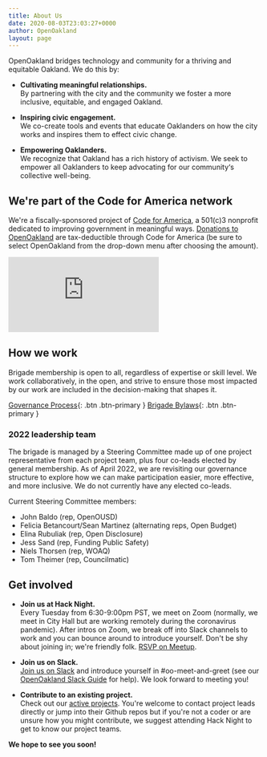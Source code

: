 ```yaml
---
title: About Us
date: 2020-08-03T23:03:27+0000
author: OpenOakland
layout: page
---
```



OpenOakland bridges technology and community for a thriving and equitable Oakland. We do this by:

- **Cultivating meaningful relationships.**  
    By partnering with the city and the community we foster a more inclusive, equitable, and engaged Oakland.

- **Inspiring civic engagement.**  
    We co-create tools and events that educate Oaklanders on how the city works and inspires them to effect civic change.

- **Empowering Oaklanders.**  
    We recognize that Oakland has a rich history of activism. We seek to empower all Oaklanders to keep advocating for our community‘s collective well-being.


## We're part of the Code for America network

We're a fiscally-sponsored project of [Code for America](https://www.codeforamerica.org/), a 501(c)3 nonprofit dedicated to improving government in meaningful ways. [Donations to OpenOakland](https://www.codeforamerica.org/donate-to-a-brigade?utm_campaign=Open%20Oakland&utm_source=OpenOakland%20site) are tax-deductible through Code for America (be sure to select OpenOakland from the drop-down menu after choosing the amount).

 <div class="iframe-container iframe-container-video">
  <iframe class="iframe-video" src="https://www.youtube.com/embed/mYzMl_HnEZU" frameborder="0" allow="accelerometer; autoplay; encrypted-media; gyroscope; picture-in-picture" allowfullscreen></iframe>
</div>


## How we work

Brigade membership is open to all, regardless of expertise or skill level. We work collaboratively, in the open, and strive to ensure those most impacted by our work are included in the decision-making that shapes it.

[Governance Process](/how-we-work){: .btn .btn-primary } [Brigade Bylaws](/bylaws){: .btn .btn-primary }

### 2022 leadership team

The brigade is managed by a Steering Committee made up of one project representative from each project team, plus four co-leads elected by general membership. As of April 2022, we are revisiting our governance structure to explore how we can make participation easier, more effective, and more inclusive. We do not currently have any elected co-leads.

Current Steering Committee members:

- John Baldo (rep, OpenOUSD)
- Felicia Betancourt/Sean Martinez (alternating reps, Open Budget)
- Elina Rubuliak (rep, Open Disclosure)
- Jess Sand (rep, Funding Public Safety)
- Niels Thorsen (rep, WOAQ)
- Tom Theimer (rep, Councilmatic)

## Get involved

- **Join us at Hack Night.**  
    Every Tuesday from 6:30-9:00pm PST, we meet on Zoom (normally, we meet in City Hall but are working remotely during the coronavirus pandemic). After intros on Zoom, we break off into Slack channels to work and you can bounce around to introduce yourself. Don't be shy about joining in; we're friendly folk. [RSVP on Meetup](https://www.meetup.com/OpenOakland/).

- **Join us on Slack.**  
    [Join us on Slack](https://join.slack.com/t/openoakland/shared_invite/zt-n4d7tx2t-UVIN7a769e4oc9j7PgM3HA) and introduce yourself in #oo-meet-and-greet (see our [OpenOakland Slack Guide](https://docs.google.com/document/d/1VWZQ_3ehP5j0IOTY0nJClvQPll3ivSkuAdh5YsOhO_U/edit?usp=sharing) for help). We look forward to meeting you!

- **Contribute to an existing project.**  
    Check out our [active projects](/projects/). You're welcome to contact project leads directly or jump into their Github repos but if you're not a coder or are unsure how you might contribute, we suggest attending Hack Night to get to know our project teams.

**We hope to see you soon!**
